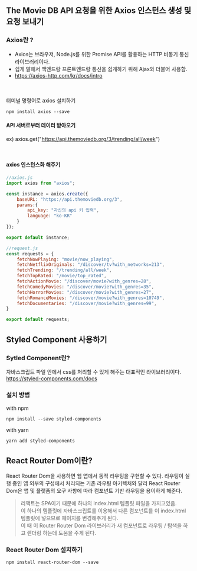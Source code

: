 ## The Movie DB API 요청을 위한 Axios 인스턴스 생성 및 요청 보내기

### Axios란 ?
- Axios는 브라우저, Node.js를 위한 Promise API를 활용하는 HTTP 비동기 통신 라이브러리이다.
- 쉽게 말해서 백엔드랑 프론트엔드랑 통신을 쉽게하기 위해 Ajax와 더불어 사용함.    
- https://axios-http.com/kr/docs/intro

<br><br>
터미널 명령어로 axios 설치하기

```shell
npm install axios --save
```

#### API 서버로부터 데이터 받아오기
ex) axios.get("https://api.themoviedb.org/3/trending/all/week")  

<br>

#### axios 인스턴스화 해주기

```javascript
//axios.js
import axios from "axios";

const instance = axios.create({
    baseURL: "https://api.themoviedb.org/3",
    params:{
        api_key: "자신의 api 키 입력",
        language: "ko-KR"
    }
});

export default instance;
```

```javascript
//request.js
const requests = {
    fetchNowPlaying: "movie/now_playing",
    fetchNetflixOriginals: "/discover/tv?with_networks=213",
    fetchTrending: "/trending/all/week",
    fetchTopRated: "/movie/top_rated",
    fetchActionMovie: "/discover/movie?with_genres=28",
    fetchComedyMovies: "/discover/movie?with_genres=35",
    fetchHorrorMovies: "/discover/movie?with_genres=27",
    fetchRomanceMovies: "/discover/movie?with_genres=10749",
    fetchDocumentaries: "/discover/movie?with_genres=99",
}

export default requests;
```


## Styled Component 사용하기
### Sytled Component란?
자바스크립트 파일 안에서 css를 처리할 수 있게 해주는 대표적인 라이브러리이다.  
https://styled-components.com/docs



### 설치 방법
with npm
```shell
npm install --save styled-components
```

with yarn
```
yarn add styled-components
```

## React Router Dom이란?
React Router Dom을 사용하면 웹 앱에서 동적 라우팅을 구현할 수 있다. 라우팅이 실행 중인 앱 외부의 구성에서 처리되는 기존 라우팅 아키텍처와 달리 React Router Dom은 앱 및 플랫폼의 요구 사항에 따라 컴포넌트 기반 라우팅을 용이하게 해준다.

> 리액트는 SPA이기 때문에 하나의 index.html 템플릿 파일을 가지고있음.  
> 이 하나의 템플릿에 자바스크립트를 이용해서 다른 컴포넌트를 이 index.html 템플릿에 넣으므로 페이지를 변경해주게 된다.  
> 이 때 이 Router Router Dom 라이브러리가 새 컴포넌트로 라우팅 / 탐색을 하고 렌더링 하는데 도움을 주게 된다.


### React Router Dom 설치하기
```shell
npm install react-router-dom --save
```
